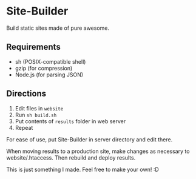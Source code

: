 # Site-Builder

Build static sites made of pure awesome.

## Requirements

* sh (POSIX-compatible shell)
* gzip (for compression)
* Node.js (for parsing JSON)

## Directions

1. Edit files in `website`
2. Run `sh build.sh`
3. Put contents of `results` folder in web server
4. Repeat

For ease of use, put Site-Builder in server directory and edit there.

When moving results to a production site, make changes as necessary to website/.htaccess. Then rebuild and deploy results.

This is just something I made. Feel free to make your own! :D

